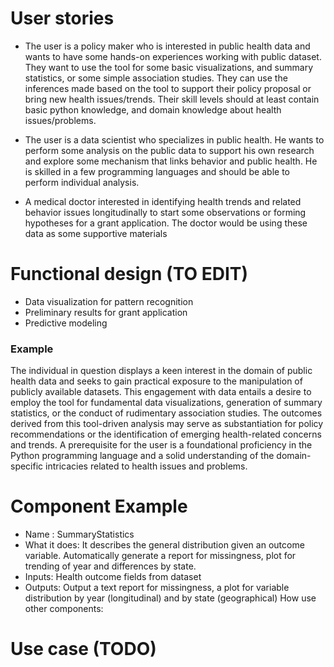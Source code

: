 # User stories
- The user is a policy maker who is interested in public health data and wants to have some hands-on experiences working with public dataset. They want to use the tool for some basic visualizations, and summary statistics, or some simple association studies. They can use the inferences made based on the tool to support their policy proposal or bring new health issues/trends. Their skill levels should at least contain basic python knowledge, and domain knowledge about health issues/problems.

- The user is a data scientist who specializes in public health. He wants to perform some analysis on the public data to support his own research and explore some mechanism that links behavior and public health. He is skilled in a few programming languages and should be able to perform individual analysis.

- A medical doctor interested in identifying health trends and related behavior issues longitudinally to start some observations or forming hypotheses for a grant application. The doctor would be using these data as some supportive materials

# Functional design (TO EDIT)

- Data visualization for pattern recognition
- Preliminary results for grant application
- Predictive modeling

### Example
The individual in question displays a keen interest in the domain of public health data and seeks to gain practical exposure to the manipulation of publicly available datasets. This engagement with data entails a desire to employ the tool for fundamental data visualizations, generation of summary statistics, or the conduct of rudimentary association studies. The outcomes derived from this tool-driven analysis may serve as substantiation for policy recommendations or the identification of emerging health-related concerns and trends. A prerequisite for the user is a foundational proficiency in the Python programming language and a solid understanding of the domain-specific intricacies related to health issues and problems.

# Component Example

- Name : SummaryStatistics
- What it does: It describes the general distribution given an outcome variable. Automatically generate a report for missingness, plot for trending of year and differences by state.
- Inputs: Health outcome fields from dataset
- Outputs: Output a text report for missingness, a plot for variable distribution by year (longitudinal) and by state (geographical)
How use other components:

# Use case (TODO)
